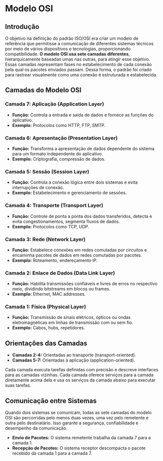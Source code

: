 # Modelo OSI

## Introdução

O objetivo na definição do padrão ISO/OSI era criar um modelo de referência que permitisse a comunicação de diferentes sistemas técnicos por meio de vários dispositivos e tecnologias, proporcionando compatibilidade. **O modelo OSI usa sete camadas diferentes**, hierarquicamente baseadas umas nas outras, para atingir esse objetivo. Essas camadas representam fases no estabelecimento de cada conexão pela qual os pacotes enviados passam. Dessa forma, o padrão foi criado para rastrear visualmente como uma conexão é estruturada e estabelecida.

## Camadas do Modelo OSI

### Camada 7: Aplicação (Application Layer)

- **Função:** Controla a entrada e saída de dados e fornece as funções do aplicativo.
- **Exemplo:** Protocolos como HTTP, FTP, SMTP.

### Camada 6: Apresentação (Presentation Layer)

- **Função:** Transforma a apresentação de dados dependente do sistema para um formato independente do aplicativo.
- **Exemplo:** Criptografia, compressão de dados.

### Camada 5: Sessão (Session Layer)

- **Função:** Controla a conexão lógica entre dois sistemas e evita interrupções de conexão.
- **Exemplo:** Estabelecimento e gerenciamento de sessões.

### Camada 4: Transporte (Transport Layer)

- **Função:** Controle de ponta a ponta dos dados transferidos, detecta e evita congestionamentos, segmenta fluxos de dados.
- **Exemplo:** Protocolos como TCP, UDP.

### Camada 3: Rede (Network Layer)

- **Função:** Estabelece conexões em redes comutadas por circuitos e encaminha pacotes de dados em redes comutadas por pacotes.
- **Exemplo:** Roteamento, endereçamento IP.

### Camada 2: Enlace de Dados (Data Link Layer)

- **Função:** Habilita transmissões confiáveis e livres de erros no respectivo meio, dividindo bitstreams em blocos ou frames.
- **Exemplo:** Ethernet, MAC addresses.

### Camada 1: Física (Physical Layer)

- **Função:** Transmissão de sinais elétricos, ópticos ou ondas eletromagnéticas em linhas de transmissão com ou sem fio.
- **Exemplo:** Cabos, hubs, repetidores.

## Orientações das Camadas

- **Camadas 2-4:** Orientadas ao transporte (transport-oriented).
- **Camadas 5-7:** Orientadas à aplicação (application-oriented).

Cada camada executa tarefas definidas com precisão e descreve interfaces para as camadas vizinhas. Cada camada oferece serviços para a camada diretamente acima dela e usa os serviços da camada abaixo para executar suas tarefas.

## Comunicação entre Sistemas

Quando dois sistemas se comunicam, todas as sete camadas do modelo OSI são percorridas pelo menos duas vezes, uma vez pelo remetente e outra pelo destinatário. Isso garante a segurança, confiabilidade e desempenho da comunicação.

- **Envio de Pacotes:** O sistema remetente trabalha da camada 7 para a camada 1.
- **Recepção de Pacotes:** O sistema receptor descompacta o pacote recebido da camada 1 para a camada 7.

